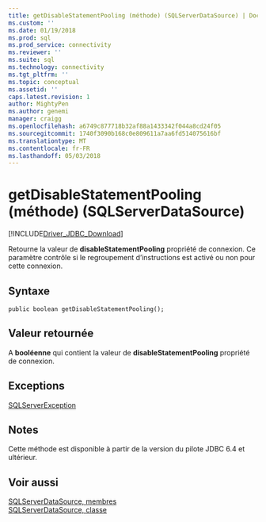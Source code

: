 ```yaml
---
title: getDisableStatementPooling (méthode) (SQLServerDataSource) | Documents Microsoft
ms.custom: ''
ms.date: 01/19/2018
ms.prod: sql
ms.prod_service: connectivity
ms.reviewer: ''
ms.suite: sql
ms.technology: connectivity
ms.tgt_pltfrm: ''
ms.topic: conceptual
ms.assetid: ''
caps.latest.revision: 1
author: MightyPen
ms.author: genemi
manager: craigg
ms.openlocfilehash: a6749c877718b32af88a1433342f044a8cd24f05
ms.sourcegitcommit: 1740f3090b168c0e809611a7aa6fd514075616bf
ms.translationtype: MT
ms.contentlocale: fr-FR
ms.lasthandoff: 05/03/2018
---
```

# <a name="getdisablestatementpooling-method-sqlserverdatasource"></a>getDisableStatementPooling (méthode) (SQLServerDataSource)
[!INCLUDE[Driver_JDBC_Download](../../../includes/driver_jdbc_download.md)]

  Retourne la valeur de **disableStatementPooling** propriété de connexion. Ce paramètre contrôle si le regroupement d’instructions est activé ou non pour cette connexion.

  
## <a name="syntax"></a>Syntaxe  
  
```
public boolean getDisableStatementPooling();  
```  
  
## <a name="return-value"></a>Valeur retournée  
 A **booléenne** qui contient la valeur de **disableStatementPooling** propriété de connexion.
  
## <a name="exceptions"></a>Exceptions  
 [SQLServerException](../../../connect/jdbc/reference/sqlserverexception-class.md)  
 
## <a name="remarks"></a>Notes  
 Cette méthode est disponible à partir de la version du pilote JDBC 6.4 et ultérieur.
 
## <a name="see-also"></a>Voir aussi  
 [SQLServerDataSource, membres](../../../connect/jdbc/reference/sqlserverdatasource-members.md)   
 [SQLServerDataSource, classe](../../../connect/jdbc/reference/sqlserverdatasource-class.md)  
  
  
